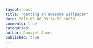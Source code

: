 ```yaml
---
layout: post
title: "getting an awesome wallpaper"
date: 2016-05-06 03:34:52 +0930
comments: true
categories: 
author: Danijel James
published: true
---
```

